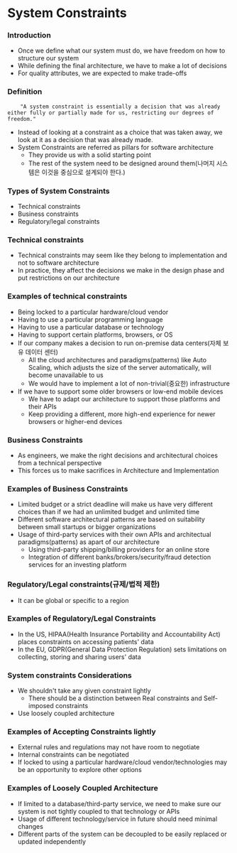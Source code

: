 # System Constraints

### Introduction

+ Once we define what our system must do, we have freedom on how to structure our system
+ While defining the final architecture, we have to make a lot of decisions
+ For quality attributes, we are expected to make trade-offs

### Definition
```
    "A system constraint is essentially a decision that was already either fully or partially made for us, restricting our degrees of freedom."
```
+ Instead of looking at a constraint as a choice that was taken away, we look at it as a decision that was already made.
+ System Constraints are referred as pillars for software architecture
    - They provide us with a solid starting point
    - The rest of the system need to be designed around them(나머지 시스템은 이것을 중심으로 설계되야 한다.)


### Types of System Constraints
+ Technical constraints
+ Business constraints
+ Regulatory/legal constraints

### Technical constraints
+ Technical constraints may seem like they belong to implementation and not to software architecture
+ In practice, they affect the decisions we make in the design phase and put restrictions on our architecture


### Examples of technical constraints
+ Being locked to a particular hardware/cloud vendor
+ Having to use a particular programming language
+ Having to use a particular database or technology
+ Having to support certain platforms, browsers, or OS
+ If our company makes a decision to run on-premise data centers(자체 보유 데이터 센터)
    - All the cloud architectures and paradigms(patterns) like Auto Scaling, which adjusts the size of the server automatically, will become unavailable to us
    - We would have to implement a lot of non-trivial(중요한) infrastructure
+ If we have to support some older browsers or low-end mobile devices
    - We have to adapt our architecture to support those platforms and their APIs
    - Keep providing a different, more high-end experience for newer browsers or higher-end devices

### Business Constraints
+ As engineers, we make the right decisions and architectural choices from a technical perspective
+ This forces us to make sacrifices in Architecture and Implementation

### Examples of Business Constraints
+ Limited budget or a strict deadline will make us have very different choices than if we had an unlimited budget and unlimited time
+ Different software architectural patterns are based on suitability between small startups or bigger organizations
+ Usage of third-party services with their own APIs and architectual paradigms(patterns) as apart of our architecture
    - Using third-party shipping/billing providers for an online store
    - Integration of different banks/brokers/security/fraud detection services for an investing platform

### Regulatory/Legal constraints(규제/법적 제한)
+ It can be global or specific to a region


### Examples of Regulatory/Legal Constraints
+ In the US, HIPAA(Health Insurance Portability and Accountability Act) places constraints on accessing patients' data
+ In the EU, GDPR(General Data Protection Regulation) sets limitations on collecting, storing and sharing users' data


### System constraints Considerations
+ We shouldn't take any given constraint lightly
    - There should be a distinction between Real constraints and Self-imposed constraints
+ Use loosely coupled architecture


### Examples of Accepting Constraints lightly
+ External rules and regulations may not have room to negotiate
+ Internal constraints can be negotiated
+ If locked to using a particular hardware/cloud vendor/technologies may be an opportunity to explore other options

### Examples of Loosely Coupled Architecture
+ If limited to a database/third-party service, we need to make sure our system is not tightly coupled to that technology or APIs
+ Usage of different technology/service in future should need minimal changes
+ Different parts of the system can be decoupled to be easily replaced or updated independently



<link rel='stylesheet' href='styles.css'>
